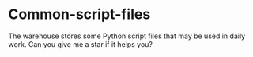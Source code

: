 # Common-script-files
The warehouse stores some Python script files that may be used in daily work. Can you give me a star if it helps you?
